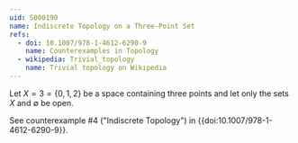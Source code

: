 ```yaml
---
uid: S000190
name: Indiscrete Topology on a Three-Point Set
refs:
  - doi: 10.1007/978-1-4612-6290-9 
    name: Counterexamples in Topology
  - wikipedia: Trivial_topology
    name: Trivial topology on Wikipedia
---
```

Let $X=3=\{0,1,2\}$ be a space containing three points and
let only the sets $X$ and $\emptyset$ be open.

See counterexample #4 ("Indiscrete Topology")
in {{doi:10.1007/978-1-4612-6290-9}}.

